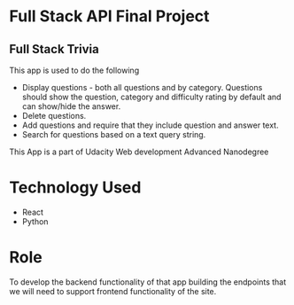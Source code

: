 # Full Stack API Final Project

## Full Stack Trivia
This app is used to do the following
* Display questions - both all questions and by category. Questions should show the question, category and difficulty rating by default and can show/hide the answer.
* Delete questions.
* Add questions and require that they include question and answer text.
* Search for questions based on a text query string.

This App is a part of Udacity Web development Advanced Nanodegree


# Technology Used
* React
* Python 

# Role
To develop the backend functionality of that app building the endpoints that we will need to 
support frontend functionality of the site.
